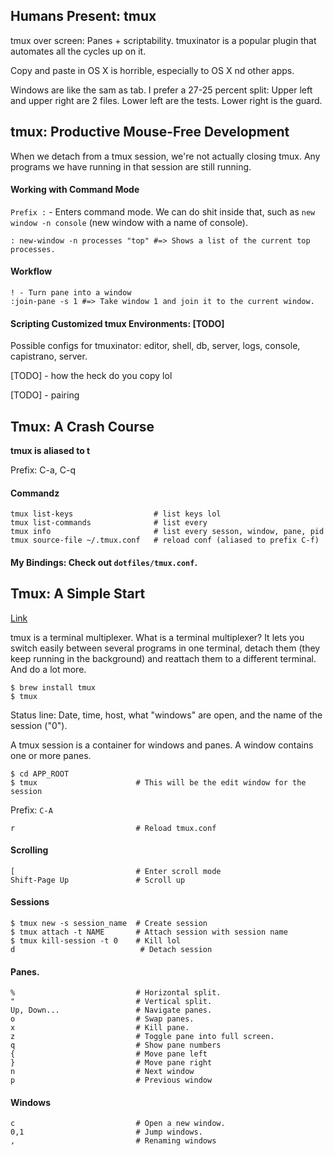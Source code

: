 ## Humans Present: tmux

tmux over screen: Panes + scriptability. tmuxinator is a popular plugin that automates all the cycles up on it.

Copy and paste in OS X is horrible, especially to OS X nd other apps. 

Windows are like the sam as tab. I prefer a 27-25 percent split: Upper left and upper right are 2 files. Lower left are the tests. Lower right is the guard. 

## tmux: Productive Mouse-Free Development

When we detach from a tmux session, we're not actually closing tmux. Any programs we have running in that session are still running.

#### Working with Command Mode

`Prefix :` - Enters command mode. We can do shit inside that, such as `new window -n console` (new window with a name of console).

    : new-window -n processes "top" #=> Shows a list of the current top processes.

#### Workflow

    ! - Turn pane into a window
    :join-pane -s 1 #=> Take window 1 and join it to the current window.


#### Scripting Customized tmux Environments: [TODO]

Possible configs for tmuxinator: editor, shell, db, server, logs, console, capistrano, server.

[TODO] - how the heck do you copy lol

[TODO] - pairing



## Tmux: A Crash Course

**tmux is aliased to t**

Prefix: C-a, C-q

#### Commandz

    tmux list-keys                  # list keys lol
    tmux list-commands              # list every 
    tmux info                       # list every sesson, window, pane, pid
    tmux source-file ~/.tmux.conf   # reload conf (aliased to prefix C-f)

#### My Bindings: Check out `dotfiles/tmux.conf`.

## Tmux: A Simple Start
[Link](http://www.sitepoint.com/tmux-a-simple-start/)

tmux is a terminal multiplexer. What is a terminal multiplexer? It lets you switch easily between several programs in one terminal, detach them (they keep running in the background) and reattach them to a different terminal. And do a lot more.

    $ brew install tmux
    $ tmux

Status line: Date, time, host, what "windows" are open, and the name of the session ("0").

A tmux session is a container for windows and panes. A window contains one or more panes.

    $ cd APP_ROOT
    $ tmux                      # This will be the edit window for the session

Prefix: `C-A`

    r                           # Reload tmux.conf

#### Scrolling
    
    [                           # Enter scroll mode
    Shift-Page Up               # Scroll up

#### Sessions

    $ tmux new -s session_name  # Create session    
    $ tmux attach -t NAME       # Attach session with session name
    $ tmux kill-session -t 0    # Kill lol
    d                            # Detach session

#### Panes. 

    %                           # Horizontal split.
    "                           # Vertical split.
    Up, Down...                 # Navigate panes.
    o                           # Swap panes.
    x                           # Kill pane.
    z                           # Toggle pane into full screen.
    q                           # Show pane numbers
    {                           # Move pane left
    }                           # Move pane right
    n                           # Next window
    p                           # Previous window
    
#### Windows

    c                           # Open a new window.
    0,1                         # Jump windows.
    ,                           # Renaming windows


